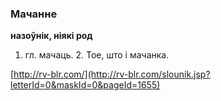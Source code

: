 ### Мачанне
**назоўнік, ніякі род**

1. гл. мачаць. 2. Тое, што і мачанка.

<a rel="author">[http://rv-blr.com/](http://rv-blr.com/slounik.jsp?letterId=0&maskId=0&pageId=1655)</a>
